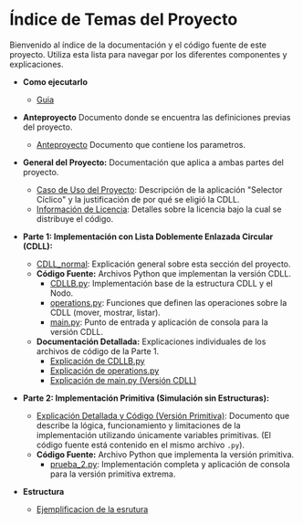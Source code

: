 # Índice de Temas del Proyecto

Bienvenido al índice de la documentación y el código fuente de este proyecto. Utiliza esta lista para navegar por los diferentes componentes y explicaciones.

*   **Como ejecutarlo**
    *   [Guia](como_ejecutarlo.md)

*   **Anteproyecto** Documento donde se encuentra las definiciones previas del proyecto.
    *   [Anteproyecto](Anteproyecto/Anteproyecto.pdf) Documento que contiene los parametros.
       
*   **General del Proyecto:** Documentación que aplica a ambas partes del proyecto.
    *   [Caso de Uso del Proyecto](Caso_de_uso.md): Descripción de la aplicación "Selector Cíclico" y la justificación de por qué se eligió la CDLL.
    *   [Información de Licencia](LICENSE): Detalles sobre la licencia bajo la cual se distribuye el código.

*   **Parte 1: Implementación con Lista Doblemente Enlazada Circular (CDLL):**
    *   [CDLL_normal](CDLL_normal): Explicación general sobre esta sección del proyecto.
    *   **Código Fuente:** Archivos Python que implementan la versión CDLL.
        *   [CDLLB.py](CDLL_normal/Incisos/CDLLB.py): Implementación base de la estructura CDLL y el Nodo.
        *   [operations.py](CDLL_normal/Incisos/operations.py): Funciones que definen las operaciones sobre la CDLL (mover, mostrar, listar).
        *   [main.py](CDLL_normal/Incisos/main.py): Punto de entrada y aplicación de consola para la versión CDLL.
    *   **Documentación Detallada:** Explicaciones individuales de los archivos de código de la Parte 1.
        *   [Explicación de CDLLB.py](CDLL_normal/Incisos/CDLLB.md)
        *   [Explicación de operations.py](CDLL_normal/Incisos/operations.md)
        *   [Explicación de main.py (Versión CDLL)](CDLL_normal/Incisos/main.md)

*   **Parte 2: Implementación Primitiva (Simulación sin Estructuras):**
    *   [Explicación Detallada y Código (Versión Primitiva)](CDLL_primitivo/Incisos/Prueba2.md): Documento que describe la lógica, funcionamiento y limitaciones de la implementación utilizando únicamente variables primitivas. (El código fuente está contenido en el mismo archivo `.py`).
    *   **Código Fuente:** Archivo Python que implementa la versión primitiva.
        *   [prueba_2.py](CDLL_primitivo/Incisos/prueba_2.py): Implementación completa y aplicación de consola para la versión primitiva extrema.
     
*   **Estructura**
    * [Ejemplificacion de la esrutura](Estructura)

